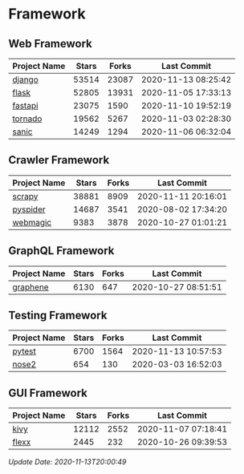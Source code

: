 # Framework

## Web Framework
| Project Name | Stars | Forks | Last Commit |
| ------------ | ----- | ----- | ----------- |
| [django](https://github.com/django/django) | 53514 | 23087 | 2020-11-13 08:25:42 |
| [flask](https://github.com/pallets/flask) | 52805 | 13931 | 2020-11-05 17:33:13 |
| [fastapi](https://github.com/tiangolo/fastapi) | 23075 | 1590 | 2020-11-10 19:52:19 |
| [tornado](https://github.com/tornadoweb/tornado) | 19562 | 5267 | 2020-11-03 02:28:30 |
| [sanic](https://github.com/huge-success/sanic) | 14249 | 1294 | 2020-11-06 06:32:04 |

## Crawler Framework
| Project Name | Stars | Forks | Last Commit |
| ------------ | ----- | ----- | ----------- |
| [scrapy](https://github.com/scrapy/scrapy) | 38881 | 8909 | 2020-11-11 20:16:01 |
| [pyspider](https://github.com/binux/pyspider) | 14687 | 3541 | 2020-08-02 17:34:20 |
| [webmagic](https://github.com/code4craft/webmagic) | 9383 | 3878 | 2020-10-27 01:01:21 |

## GraphQL Framework
| Project Name | Stars | Forks | Last Commit |
| ------------ | ----- | ----- | ----------- |
| [graphene](https://github.com/graphql-python/graphene) | 6130 | 647 | 2020-10-27 08:51:51 |

## Testing Framework
| Project Name | Stars | Forks | Last Commit |
| ------------ | ----- | ----- | ----------- |
| [pytest](https://github.com/pytest-dev/pytest) | 6700 | 1564 | 2020-11-13 10:57:53 |
| [nose2](https://github.com/nose-devs/nose2) | 654 | 130 | 2020-03-03 16:52:03 |

## GUI Framework
| Project Name | Stars | Forks | Last Commit |
| ------------ | ----- | ----- | ----------- |
| [kivy](https://github.com/kivy/kivy) | 12112 | 2552 | 2020-11-07 07:18:41 |
| [flexx](https://github.com/flexxui/flexx) | 2445 | 232 | 2020-10-26 09:39:53 |

*Update Date: 2020-11-13T20:00:49*